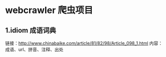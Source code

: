 # webcrawler 爬虫项目
## 1.idiom 成语词典
链接：http://www.chinabaike.com/article/81/82/98/Article_098_1.html
内容：成语、url、拼音、注释、出处
